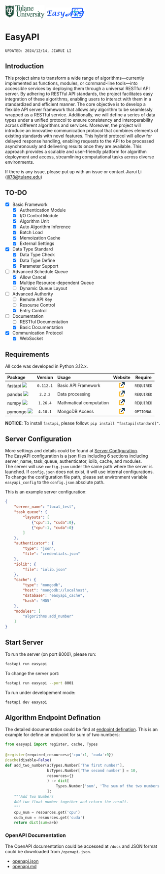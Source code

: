 <img src="images/tulane_long.png" width="128px">
<img src="images/icon_long.png" width="128px"> 

# EasyAPI
`UPDATED: 2024/12/14, JIARUI LI`

## Introduction
This project aims to transform a wide range of algorithms—currently implemented as functions, modules, or command-line tools—into accessible services by deploying them through a universal RESTful API server. By adhering to RESTful API standards, the project facilitates easy integration of these algorithms, enabling users to interact with them in a standardized and efficient manner.
The core objective is to develop a flexible API server framework that allows any algorithm to be seamlessly wrapped as a RESTful service. Additionally, we will define a series of data types under a unified protocol to ensure consistency and interoperability across different algorithms and services.
Moreover, the project will introduce an innovative communication protocol that combines elements of existing standards with novel features. This hybrid protocol will allow for delayed response handling, enabling requests to the API to be processed asynchronously and delivering results once they are available.
This approach provides a scalable and user-friendly platform for algorithm deployment and access, streamlining computational tasks across diverse environments.

If there is any issue, please put up with an issue or contact Jiarui Li (jli78@tulane.edu)

## TO-DO
- [x] Basic Framework
  - [x] Authentication Module
  - [x] I/O Control Module
  - [x] Algorithm Unit
  - [x] Auto Algorithm Inference
  - [x] Batch Load
  - [x] Memoization Cache
  - [x] External Settings
- [x] Data Type Standard
  - [x] Data Type Check
  - [x] Data Type Define
  - [x] Parameter Support
- [ ] Advanced Schedule Queue
  - [x] Allow Cancel
  - [x] Multipe Resource-dependent Queue
  - [ ] Dynamic Queue Layout
- [ ] Advanced Authority
  - [ ] Remote API Key
  - [ ] Resourse Control
  - [x] Entry Control
- [ ] Documentation
  - [ ] RESTful Documentation
  - [x] Basic Documentation
- [x] Communication Protocol
  - [x] WebSocket

## Requirements
All code was developed in Python 3.12.x.

|Package|Version|Usage|Website|Require|
|:------|:-----:|:----|:-----:|:-----:|
|fastapi <img src="https://fastapi.tiangolo.com/img/logo-margin/logo-teal.png" width="64pt">|`0.112.1`|Basic API Framework|[<img src="/images/icons/link.png" width="20pt">](https://fastapi.tiangolo.com/)|`REQUIRED`|
|pandas <img src="https://pandas.pydata.org/docs/_static/pandas.svg" width="52pt">|`2.2.2`|Data processing|[<img src="/images/icons/link.png" width="20pt">](https://pandas.pydata.org/)|`REQUIRED`|
|numpy <img src="https://numpy.org/images/logo.svg" width="16pt">|`1.26.4`|Mathmatical computation|[<img src="/images/icons/link.png" width="20pt">](https://numpy.org/)|`REQUIRED`|
|pymongo <img src="https://webimages.mongodb.com/_com_assets/cms/kuyjf3vea2hg34taa-horizontal_default_slate_blue.svg?auto=format%252Ccompress" width="64pt">|`4.10.1`|MongoDB Access|[<img src="/images/icons/link.png" width="20pt">](https://www.mongodb.com/zh-cn/docs/languages/python/pymongo-driver/current/)|`OPTIONAL`|

**NOTICE**: To install `fastapi`, please follow: `pip install "fastapi[standard]"`.

## Server Configuration
More settings and details could be found at [Server Configuration](/docs/config_guide.md).  
The EasyAPI configuration is a json files including 6 sections including server_name, task_queue, authenticator, iolib, cache, and modules.  
The server will use `config.json` under the same path where the server is launched. If `config.json` does not exist, it will use internal configurations.  
To change the configuration file path, please set environment variable `easyapi_config` to the `config.json` absolute path.

This is an example server configuration:
```json
{
    "server_name": "local_test",
    "task_queue": {
        "layouts": [
            {"cpu":1, "cuda":0},
            {"cpu":1, "cuda":0}
        ]
    },
    "authenticator": {
        "type": "json",
        "file": "credentials.json"
    },
    "iolib": {
        "file": "iolib.json"
    },
    "cache": {
        "type": "mongodb",
        "host": "mongodb://localhost",
        "database": "easyapi_cache",
        "hash": "MD5"
    },
    "modules": [
        "algorithms.add_number"
    ]
}
```

## Start Server
To run the server (on port 8000), please run:
```bash
fastapi run easyapi
```
To change the server port:
```bash
fastapi run easyapi --port 8001
```
To run under developement mode:
```bash
fastapi dev easyapi
```

## Algorithm Endpoint Defination
The detailed documentation could be find at [endpoint defination](/docs/algorithm.md).
This is an example for define an endpoint for sum of two numbers:
```python
from easyapi import register, cache, Types

@register(required_resources={'cpu':1, 'cuda':0})
@cache(disable=False)
def add_two_number(a:Types.Number['The first number'],
                   b:Types.Number['The second number'] = 10,
                   resources={}
                   ) -> dict[
                       Types.Number['sum', 'The sum of the two numbers']
                   ]:
    """Add Two Numbers
    Add two float number together and return the result.
    """
    cpu_num = resources.get('cpu')
    cuda_num = resources.get('cuda')
    return dict(sum=a+b)
```

### OpenAPI Documentation
The OpenAPI documentation could be accessed at `/docs` and JSON format could be downloaded from `/openapi.json`.

- [openapi.json](/docs/openapi.json)
- [openapi.md](/docs/openapi.md)